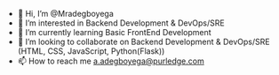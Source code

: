 - 👋 Hi, I’m @Mradegboyega
- 👀 I’m interested in Backend Development & DevOps/SRE
- 🌱 I’m currently learning Basic FrontEnd Development 
- 💞️ I’m looking to collaborate on Backend Development & DevOps/SRE (HTML, CSS, JavaScript, Python(Flask))
- 📫 How to reach me a.adegboyega@purledge.com

<!---
Mradegboyega/Mradegboyega is a ✨ special ✨ repository because its `README.md` (this file) appears on your GitHub profile.
You can click the Preview link to take a look at your changes.
--->
